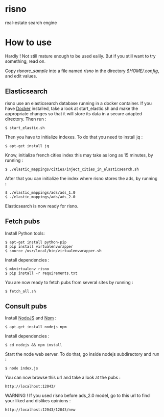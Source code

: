 risno
=====

real-estate search engine

# How to use

Hardly ! Not still mature enough to be used ealily. But if you still want to try something, read on.

Copy *risnorc_sample* into a file named *risno* in the directory *$HOME/.config*, and edit values.

## Elasticsearch

risno use an elasticsearch database running in a docker container. If you have [Docker](http://www.docker.io) installed,
take a look at start_elastic.sh and make the appropriate changes so that it will store its data in a secure adapted directory.
Then run :

    $ start_elastic.sh

Then you have to initialize indexes. To do that you need to install jq :

    $ apt-get install jq

Know, initialize french cities index this may take as long as 15 minutes, by running :

    $ ./elastic_mappings/cities/inject_cities_in_elasticsearch.sh

After that you can initialize the index where risno stores the ads, by running :

    $ ./elastic_mappings/ads/ads_1.0 
    $ ./elastic_mappings/ads/ads_2.0 

Elasticsearch is now ready for risno.

## Fetch pubs

Install Python tools:

    $ apt-get install python-pip
	$ pip install virtualenvwrapper
	$ source /usr/local/bin/virtualenvwrapper.sh

Install dependencies :

    $ mkvirtualenv risno
	$ pip install -r requirements.txt

You are now ready to fetch pubs from several sites by running :

    $ fetch_all.sh

## Consult pubs

Install [NodeJS](http://nodejs.org/) and [Npm](https://npmjs.org/) :

    $ apt-get install nodejs npm

Install dependencies :

    $ cd nodejs && npm install

Start the node web server. To do that, go inside nodejs subdirectory and run :

    $ node index.js

You can now browse this url and take a look at the pubs :

    http://localhost:12043/

WARNING ! If you used risno before ads_2.0 model, go to this url to find your
liked and dislikes opinions :

    http://localhost:12043/12043/new
